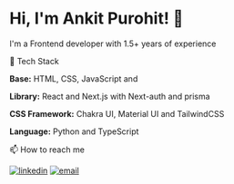 
# Hi, I'm Ankit Purohit! 👋


I'm a Frontend developer with 1.5+ years of experience


🚀  Tech Stack

**Base:** HTML, CSS, JavaScript and 

**Library:**  React and Next.js with Next-auth and prisma

**CSS Framework:** Chakra UI, Material UI and TailwindCSS

**Language:** Python and TypeScript


📫 How to reach me

[![linkedin](https://img.shields.io/badge/linkedin-0A66C2?style=for-the-badge&logo=linkedin&logoColor=white)](https://www.linkedin.com/in/theankitpurohit/)
[![email](https://img.shields.io/badge/email-1DA1F2?style=for-the-badge&logo=gmail)](mailto:theankitpurohit@gmail.com/)






